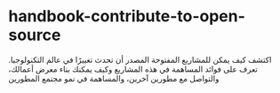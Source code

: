# handbook-contribute-to-open-source
اكتشف كيف يمكن للمشاريع المفتوحة المصدر أن تحدث تغييرًا في عالم التكنولوجيا. تعرف على فوائد المساهمة في هذه المشاريع وكيف يمكنك بناء معرض أعمالك، والتواصل مع مطورين آخرين، والمساهمة في نمو مجتمع المطورين
